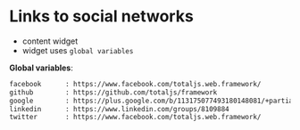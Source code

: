 # Links to social networks

- content widget
- widget uses `global variables`

__Global variables__:

```html
facebook      : https://www.facebook.com/totaljs.web.framework/
github        : https://github.com/totaljs/framework
google        : https://plus.google.com/b/113175077493180148081/+partialjs
linkedin      : https://www.linkedin.com/groups/8109884
twitter       : https://www.facebook.com/totaljs.web.framework/
```